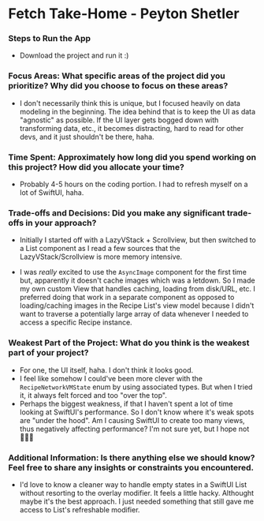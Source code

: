 #  Fetch Take-Home - Peyton Shetler


### Steps to Run the App
- Download the project and run it :)

### Focus Areas: What specific areas of the project did you prioritize? Why did you choose to focus on these areas?
- I don't necessarily think this is unique, but I focused heavily on data modeling in the beginning. The idea behind that is to keep the UI as data "agnostic" as possible. If the UI layer gets bogged down with transforming data, etc., it becomes distracting, hard to read for other devs, and it just shouldn't be there, haha. 

### Time Spent: Approximately how long did you spend working on this project? How did you allocate your time?
- Probably 4-5 hours on the coding portion. I had to refresh myself on a lot of SwiftUI, haha.

### Trade-offs and Decisions: Did you make any significant trade-offs in your approach?
- Initially I started off with a LazyVStack + Scrollview, but then switched to a List component as I read a few sources that the LazyVStack/Scrollview is more memory intensive.

- I was *really* excited to use the `AsyncImage` component for the first time but, apparently it doesn't cache images which was a letdown. So I made my own custom View that handles caching, loading from disk/URL, etc. I preferred doing that work in a separate component as opposed to loading/caching images in the Recipe List's view model because I didn't want to traverse a potentially large array of data whenever I needed to access a specific Recipe instance. 


### Weakest Part of the Project: What do you think is the weakest part of your project?

- For one, the UI itself, haha. I don't think it looks good. 
- I feel like somehow I could've been more clever with the `RecipeNetworkVMState` enum by using associated types. But when I tried it, it always felt forced and too "over the top".
- Perhaps the biggest weakness, if that I haven't spent a lot of time looking at SwiftUI's performance. So I don't know where it's weak spots are "under the hood". Am I causing SwiftUI to create too many views, thus negatively affecting performance? I'm not sure yet, but I hope not 🤷🏻‍♂️ 

### Additional Information: Is there anything else we should know? Feel free to share any insights or constraints you encountered.
- I'd love to know a cleaner way to handle empty states in a SwiftUI List without resorting to the overlay modifier. It feels a little hacky. Althought maybe it's the best approach. I just needed something that still gave me access to List's refreshable modifier.
